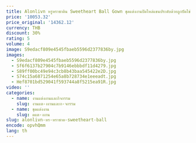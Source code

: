 ```yaml
---
title: Alonlivn หรูหราซาติน Sweetheart Ball Gown ชุดแต่งงานปิดไหล่แขนประดับด้วยลูกปัดไข่มุกเจ้าหญิงชุดเจ้าสาว
price: '10053.32'
price_original: '14362.12'
currency: THB
discount: 30%
rating: 5
volume: 4
image: S9edacf809e4545fbaeb5596d2377836by.jpg
images:
  - S9edacf809e4545fbaeb5596d2377836by.jpg
  - Sf6f6137b27904c7b9146ebbbdf11d4279.jpg
  - S89ff00bc49e94c3cb8b43baa545422e2D.jpg
  - S74c15a6871254e65a8b728734e1eeeadt.jpg
  - Hef8701bd529041f593744a8f5215ea91R.jpg
video: ''
categories:
  - name: งานแต่งงานและกิจกรรม
    slug: งานแต-งงานและก-จกรรม
  - name: ชุดแต่งงาน
    slug: ดแต-งงาน
slug: alonlivn-หร-หราซาต-sweetheart-ball
encode: opvhQmm
lang: th
---
```

  